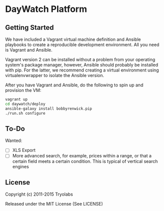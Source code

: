 # DayWatch Platform

## Getting Started

We have included a Vagrant virtual machine definition and Ansible playbooks to
create a reproducible development environment. All you need is Vagrant and
Ansible.

Vagrant version 2 can be installed without a problem from your
operating system's package manager, however, Ansible should probably be
installed with pip. For the latter, we recommend creating a virtual environment
using virtualenvwrapper to isolate the Ansible version.

After you have Vagrant and Ansible, do the following to spin up and provision
the VM:

```bash
vagrant up
cd daywatch/deploy
ansible-galaxy install bobbyrenwick.pip
./run.sh configure
```

## To-Do

Wanted:

- [ ] XLS Export
- [ ] More advanced search, for example, prices within a range, or that a
  certain field meets a certain condition. This is typical of vertical search
  engines

## License

Copyright (c) 2011-2015 Tryolabs

Released under the MIT License (See LICENSE)
